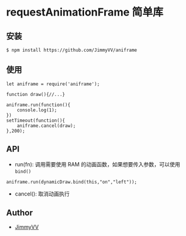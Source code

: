 # requestAnimationFrame 简单库

## 安装
```
$ npm install https://github.com/JimmyVV/aniframe
```

## 使用
```
let aniframe = require('aniframe');

function draw(){//...}

aniframe.run(function(){
    console.log(1);
})
setTimeout(function(){
	aniframe.cancel(draw);
},200);
```

## API

 - run(fn): 调用需要使用 RAM 的动画函数，如果想要传入参数，可以使用 `bind()`
```
aniframe.run(dynamicDraw.bind(this,"on","left"));
```
 - cancel(): 取消动画执行

## Author
 - [JimmyVV][1]
  


  [1]: https://github.com/JimmyVV